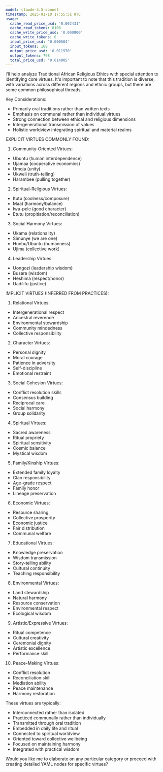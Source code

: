 ```yaml
---
model: claude-3.5-sonnet
timestamp: 2025-01-10 17:55:51 UTC
usage:
  cache_read_price_usd: '0.002431'
  cache_read_tokens: 8103
  cache_write_price_usd: '0.000000'
  cache_write_tokens: 0
  input_price_usd: '0.000504'
  input_tokens: 168
  output_price_usd: '0.011970'
  output_tokens: 798
  total_price_usd: '0.014905'
---
```


I'll help analyze Traditional African Religious Ethics with special attention to identifying core virtues. It's important to note that this tradition is diverse, with variations across different regions and ethnic groups, but there are some common philosophical threads.

Key Considerations:
- Primarily oral traditions rather than written texts
- Emphasis on communal rather than individual virtues
- Strong connection between ethical and religious dimensions
- Intergenerational transmission of values
- Holistic worldview integrating spiritual and material realms

EXPLICIT VIRTUES COMMONLY FOUND:

1. Community-Oriented Virtues:
- Ubuntu (human interdependence)
- Ujamaa (cooperative economics)
- Umoja (unity)
- Ukweli (truth-telling)
- Harambee (pulling together)

2. Spiritual-Religious Virtues:
- Itutu (coolness/composure)
- Maat (harmony/balance)
- Iwa-pele (good character)
- Etutu (propitiation/reconciliation)

3. Social Harmony Virtues:
- Ukama (relationality)
- Simunye (we are one)
- Hunhu/Ubuntu (humanness)
- Ujima (collective work)

4. Leadership Virtues:
- Uongozi (leadership wisdom)
- Busara (wisdom)
- Heshima (respect/honor)
- Uadilifu (justice)

IMPLICIT VIRTUES (INFERRED FROM PRACTICES):

1. Relational Virtues:
- Intergenerational respect
- Ancestral reverence
- Environmental stewardship
- Community mindedness
- Collective responsibility

2. Character Virtues:
- Personal dignity
- Moral courage
- Patience in adversity
- Self-discipline
- Emotional restraint

3. Social Cohesion Virtues:
- Conflict resolution skills
- Consensus building
- Reciprocal care
- Social harmony
- Group solidarity

4. Spiritual Virtues:
- Sacred awareness
- Ritual propriety
- Spiritual sensitivity
- Cosmic balance
- Mystical wisdom

5. Family/Kinship Virtues:
- Extended family loyalty
- Clan responsibility
- Age-grade respect
- Family honor
- Lineage preservation

6. Economic Virtues:
- Resource sharing
- Collective prosperity
- Economic justice
- Fair distribution
- Communal welfare

7. Educational Virtues:
- Knowledge preservation
- Wisdom transmission
- Story-telling ability
- Cultural continuity
- Teaching responsibility

8. Environmental Virtues:
- Land stewardship
- Natural harmony
- Resource conservation
- Environmental respect
- Ecological wisdom

9. Artistic/Expressive Virtues:
- Ritual competence
- Cultural creativity
- Ceremonial dignity
- Artistic excellence
- Performance skill

10. Peace-Making Virtues:
- Conflict resolution
- Reconciliation skill
- Mediation ability
- Peace maintenance
- Harmony restoration

These virtues are typically:
- Interconnected rather than isolated
- Practiced communally rather than individually
- Transmitted through oral tradition
- Embedded in daily life and ritual
- Connected to spiritual worldview
- Oriented toward collective wellbeing
- Focused on maintaining harmony
- Integrated with practical wisdom

Would you like me to elaborate on any particular category or proceed with creating detailed YAML nodes for specific virtues?